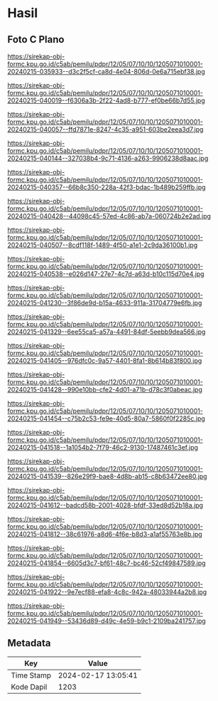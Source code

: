 # Hasil

## Foto C Plano

https://sirekap-obj-formc.kpu.go.id/c5ab/pemilu/pdpr/12/05/07/10/10/1205071010001-20240215-035933--d3c2f5cf-ca8d-4e04-806d-0e6a715ebf38.jpg

https://sirekap-obj-formc.kpu.go.id/c5ab/pemilu/pdpr/12/05/07/10/10/1205071010001-20240215-040019--f6306a3b-2f22-4ad8-b777-ef0be66b7d55.jpg

https://sirekap-obj-formc.kpu.go.id/c5ab/pemilu/pdpr/12/05/07/10/10/1205071010001-20240215-040057--ffd7871e-8247-4c35-a951-603be2eea3d7.jpg

https://sirekap-obj-formc.kpu.go.id/c5ab/pemilu/pdpr/12/05/07/10/10/1205071010001-20240215-040144--327038b4-9c71-4136-a263-9906238d8aac.jpg

https://sirekap-obj-formc.kpu.go.id/c5ab/pemilu/pdpr/12/05/07/10/10/1205071010001-20240215-040357--66b8c350-228a-42f3-bdac-1b489b259ffb.jpg

https://sirekap-obj-formc.kpu.go.id/c5ab/pemilu/pdpr/12/05/07/10/10/1205071010001-20240215-040428--44098c45-57ed-4c86-ab7a-060724b2e2ad.jpg

https://sirekap-obj-formc.kpu.go.id/c5ab/pemilu/pdpr/12/05/07/10/10/1205071010001-20240215-040507--8cdf118f-1489-4f50-a1e1-2c9da36100b1.jpg

https://sirekap-obj-formc.kpu.go.id/c5ab/pemilu/pdpr/12/05/07/10/10/1205071010001-20240215-040538--e026d147-27e7-4c7d-a63d-b10c115d70e4.jpg

https://sirekap-obj-formc.kpu.go.id/c5ab/pemilu/pdpr/12/05/07/10/10/1205071010001-20240215-041230--3f86de9d-b15a-4633-911a-31704779e6fb.jpg

https://sirekap-obj-formc.kpu.go.id/c5ab/pemilu/pdpr/12/05/07/10/10/1205071010001-20240215-041329--6ee55ca5-a57a-4491-84df-5eebb9dea566.jpg

https://sirekap-obj-formc.kpu.go.id/c5ab/pemilu/pdpr/12/05/07/10/10/1205071010001-20240215-041405--976dfc0c-9a57-4401-8fa1-8b614b83f800.jpg

https://sirekap-obj-formc.kpu.go.id/c5ab/pemilu/pdpr/12/05/07/10/10/1205071010001-20240215-041428--990e10bb-cfe2-4d01-a71b-d78c3f0abeac.jpg

https://sirekap-obj-formc.kpu.go.id/c5ab/pemilu/pdpr/12/05/07/10/10/1205071010001-20240215-041454--c75b2c53-fe9e-40d5-80a7-5860f0f2285c.jpg

https://sirekap-obj-formc.kpu.go.id/c5ab/pemilu/pdpr/12/05/07/10/10/1205071010001-20240215-041518--1a1054b2-7f79-46c2-9130-17487461c3ef.jpg

https://sirekap-obj-formc.kpu.go.id/c5ab/pemilu/pdpr/12/05/07/10/10/1205071010001-20240215-041539--826e29f9-bae8-4d8b-ab15-c8b63472ee80.jpg

https://sirekap-obj-formc.kpu.go.id/c5ab/pemilu/pdpr/12/05/07/10/10/1205071010001-20240215-041612--badcd58b-2001-4028-bfdf-33ed8d52b18a.jpg

https://sirekap-obj-formc.kpu.go.id/c5ab/pemilu/pdpr/12/05/07/10/10/1205071010001-20240215-041812--38c61976-a8d6-4f6e-b8d3-a1af55763e8b.jpg

https://sirekap-obj-formc.kpu.go.id/c5ab/pemilu/pdpr/12/05/07/10/10/1205071010001-20240215-041854--6605d3c7-bf61-48c7-bc46-52cf49847589.jpg

https://sirekap-obj-formc.kpu.go.id/c5ab/pemilu/pdpr/12/05/07/10/10/1205071010001-20240215-041922--9e7ecf88-efa8-4c8c-942a-48033944a2b8.jpg

https://sirekap-obj-formc.kpu.go.id/c5ab/pemilu/pdpr/12/05/07/10/10/1205071010001-20240215-041949--53436d89-d49c-4e59-b9c1-2109ba241757.jpg


## Metadata

| Key        | Value               |
| ---------- | ------------------- |
| Time Stamp | 2024-02-17 13:05:41 |
| Kode Dapil | 1203                |



